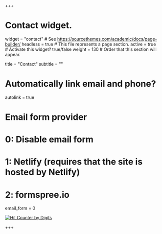 +++
# Contact widget.
widget = "contact"  # See https://sourcethemes.com/academic/docs/page-builder/
headless = true  # This file represents a page section.
active = true  # Activate this widget? true/false
weight = 130  # Order that this section will appear.

title = "Contact"
subtitle = ""

# Automatically link email and phone?
autolink = true

# Email form provider
#   0: Disable email form
#   1: Netlify (requires that the site is hosted by Netlify)
#   2: formspree.io
email_form = 0

<a href="https://www.digits.net" target="_blank">
  <img src="https://counter.digits.net/?counter={297035b4-5e06-f154-5558-c850c031e36e}&template=simple" 
   alt="Hit Counter by Digits" border="0"  />
</a>

+++

